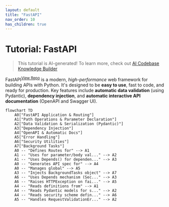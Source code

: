 ```yaml
---
layout: default
title: "FastAPI"
nav_order: 10
has_children: true
---
```


# Tutorial: FastAPI

> This tutorial is AI-generated! To learn more, check out [AI Codebase Knowledge Builder](https://github.com/The-Pocket/Tutorial-Codebase-Knowledge)

FastAPI<sup>[View Repo](https://github.com/fastapi/fastapi/tree/628c34e0cae200564d191c95d7edea78c88c4b5e/fastapi)</sup> is a modern, *high-performance* web framework for building APIs with Python.
It's designed to be **easy to use**, fast to code, and ready for production.
Key features include **automatic data validation** (using Pydantic), **dependency injection**, and **automatic interactive API documentation** (OpenAPI and Swagger UI).

```mermaid
flowchart TD
    A0["FastAPI Application & Routing"]
    A1["Path Operations & Parameter Declaration"]
    A2["Data Validation & Serialization (Pydantic)"]
    A3["Dependency Injection"]
    A4["OpenAPI & Automatic Docs"]
    A5["Error Handling"]
    A6["Security Utilities"]
    A7["Background Tasks"]
    A0 -- "Defines Routes for" --> A1
    A1 -- "Uses for parameter/body val..." --> A2
    A1 -- "Uses Depends() for dependen..." --> A3
    A0 -- "Generates API spec for" --> A4
    A0 -- "Manages global" --> A5
    A3 -- "Injects BackgroundTasks object" --> A7
    A6 -- "Uses Depends mechanism (Sec..." --> A3
    A6 -- "Raises HTTPException on fai..." --> A5
    A4 -- "Reads definitions from" --> A1
    A4 -- "Reads Pydantic models for s..." --> A2
    A4 -- "Reads security scheme defin..." --> A6
    A5 -- "Handles RequestValidationEr..." --> A2
```